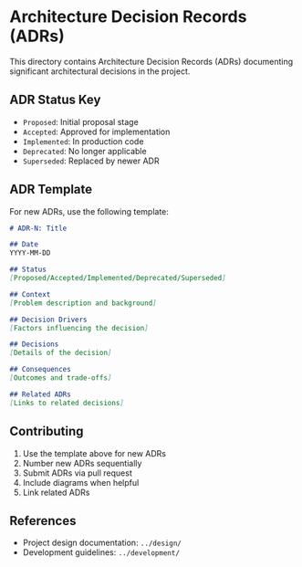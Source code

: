 # Architecture Decision Records (ADRs)

This directory contains Architecture Decision Records (ADRs) documenting significant architectural decisions in the project.

## ADR Status Key

- `Proposed`: Initial proposal stage
- `Accepted`: Approved for implementation
- `Implemented`: In production code
- `Deprecated`: No longer applicable
- `Superseded`: Replaced by newer ADR

## ADR Template

For new ADRs, use the following template:

```markdown
# ADR-N: Title

## Date
YYYY-MM-DD

## Status
[Proposed/Accepted/Implemented/Deprecated/Superseded]

## Context
[Problem description and background]

## Decision Drivers
[Factors influencing the decision]

## Decisions
[Details of the decision]

## Consequences
[Outcomes and trade-offs]

## Related ADRs
[Links to related decisions]
```

## Contributing

1. Use the template above for new ADRs
2. Number new ADRs sequentially
3. Submit ADRs via pull request
4. Include diagrams when helpful
5. Link related ADRs

## References

- Project design documentation: `../design/`
- Development guidelines: `../development/`

